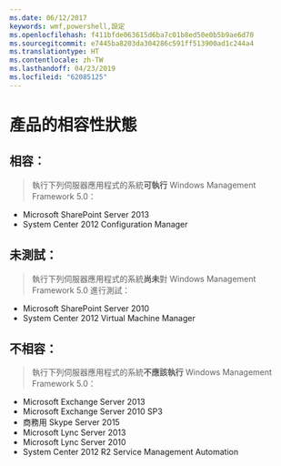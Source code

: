 ```yaml
---
ms.date: 06/12/2017
keywords: wmf,powershell,設定
ms.openlocfilehash: f411bfde063615d6ba7c01b8ed50e0b5b9ae6d70
ms.sourcegitcommit: e7445ba8203da304286c591ff513900ad1c244a4
ms.translationtype: HT
ms.contentlocale: zh-TW
ms.lasthandoff: 04/23/2019
ms.locfileid: "62085125"
---
```

# <a name="product-compatibility-status"></a>產品的相容性狀態

## <a name="compatible"></a>相容︰
> 執行下列伺服器應用程式的系統**可執行** Windows Management Framework 5.0：

- Microsoft SharePoint Server 2013
- System Center 2012 Configuration Manager

## <a name="not-tested"></a>未測試：
> 執行下列伺服器應用程式的系統**尚未**對 Windows Management Framework 5.0 進行測試：

- Microsoft SharePoint Server 2010
- System Center 2012 Virtual Machine Manager

## <a name="incompatible"></a>不相容：
> 執行下列伺服器應用程式的系統**不應該執行** Windows Management Framework 5.0：

- Microsoft Exchange Server 2013
- Microsoft Exchange Server 2010 SP3
- 商務用 Skype Server 2015
- Microsoft Lync Server 2013
- Microsoft Lync Server 2010
- System Center 2012 R2 Service Management Automation
